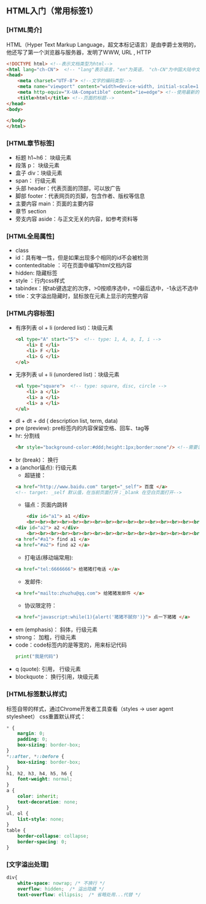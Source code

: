 ## HTML入门（常用标签1）

### [HTML简介]
HTML（Hyper Text Markup Language，超文本标记语言）是由李爵士发明的，他还写了第一个浏览器与服务器，发明了WWW, URL , HTTP 
```HTML
<!DOCTYPE html> <!--表示文档类型为html-->
<html lang="ch-CN">  <!-- "lang"表示语言，"en"为英语， "ch-CN"为中国大陆中文 -->
<head>
    <meta charset="UTF-8"> <!--文字的编码类型-->
    <meta name="viewport" content="width=device-width, initial-scale=1.0">  <!--禁用缩放，兼容手机-->
    <meta http-equiv="X-UA-Compatible" content="ie=edge"> <!--使用最新的IE内核-->
    <title>html</title> <!--页面的标题-->
</head>
<body>
    
</body>
</html>
```

### [HTML章节标签]
* 标题 h1~h6： 块级元素
* 段落 p： 块级元素
* 盒子 div：块级元素
* span： 行级元素
* 头部 header：代表页面的顶部，可以放广告
* 脚部 footer：代表网页的页脚，包含作者、版权等信息
* 主要内容 main：页面的主要内容
* 章节 section
* 旁支内容 aside：与正文无关的内容，如参考资料等

### [HTML全局属性]
* class
* id：具有唯一性，但是如果出现多个相同的id不会被检测
* contenteditable ：可在页面中编写html文档内容
* hidden: 隐藏标签
* style ：行内css样式
* tabindex：按tab键选定的次序，>0按顺序选中，=0最后选中，-1永远不选中
* title：文字溢出隐藏时，鼠标放在元素上显示的完整内容

### [HTML内容标签]
* 有序列表 ol + li (ordered list)：块级元素
    ```HTML
    <ol type="A" start="5">  <!-- type: 1, A, a, I, i -->
	    <li> E </li>
	    <li> F </li>
	    <li> G </li>
    </ol>
    ```
* 无序列表 ul + li (unordered list)：块级元素
    ```HTML
    <ul type="square">  <!-- type: square, disc, circle -->
	    <li> a </li>
	    <li> a </li>
	    <li> a </li>
    </ul>
    ```
* dl + dt + dd ( description list, term, data)
* pre (preview): pre标签内的内容保留空格、回车、tag等
* hr: 分割线
    ```HTML 
    <hr style="background-color:#ddd;height:1px;border:none"/> <!--需要设置height与border才有颜色-->
    ```
* br (break)： 换行
* a (anchor锚点): 行级元素
	* 超链接：
    ```HTML
	<a href="http://www.baidu.com" target="_self"> 百度 </a>
	<!-- target: _self 默认值，在当前页面打开；_blank 在空白页面打开--> 
    ```
	* 锚点：页面内跳转
    ```HTML
		<div id="a1"> a1 </div>
        <br><br><br><br><br><br><br><br><br><br><br><br><br><br><br><br><br><br><br><br><br><br><br><br><br><br><br><br><br><br><br><br><br><br><br><br><br><br><br><br><br><br><br><br><br><br><br><br><br><br><br><br><br><br><br><br><br><br>
    <div id="a2"> a2 </div>
        <br><br><br><br><br><br><br><br><br><br><br><br><br><br><br><br><br><br><br><br><br><br><br><br><br><br><br><br><br><br><br><br><br><br><br><br><br><br><br><br><br><br><br><br><br><br><br><br><br><br><br><br><br>
    <a href="#a1"> find a1 </a>
    <a href="#a2"> find a2 </a>
    ```
	* 打电话(移动端常用):
    ```HTML
	<a href="tel:6666666"> 给猪猪打电话 </a>
    ```
	* 发邮件:
    ```HTML
	<a href="mailto:zhuzhu@qq.com"> 给猪猪发邮件 </a>
    ```
	* 协议限定符：
    ```HTML
	<a href="javascript:while(1){alert('猪猪不腻你')}"> 点一下猪猪 </a>
    ```
* em (emphasis)： 斜体，行级元素
* strong： 加粗，行级元素
* code：code标签内的是等宽的，用来标记代码
    ```PYTHON
    print("我是代码")
    ```
* q (quote): 引用， 行级元素
* blockquote： 换行引用，块级元素

### [HTML标签默认样式]

标签自带的样式，通过Chrome开发者工具查看（styles -> user agent stylesheet）
css重置默认样式：

```CSS
* {
    margin: 0;
    padding: 0;
    box-sizing: border-box;
}
*::after, *::before {
    box-sizing: border-box;
}
h1, h2, h3, h4, h5, h6 {
    font-weight: normal;
}
a {
    color: inherit;
    text-decoration: none;
}
ul, ol {
    list-style: none;
}
table {
    border-collapse: collapse;
    border-spacing: 0;
}
```

### [文字溢出处理]

```CSS
div{
    white-space: nowrap; /* 不换行 */
    overflow: hidden;  /* 溢出隐藏 */
    text-overflow: ellipsis;  /* 省略处用...代替 */
```
